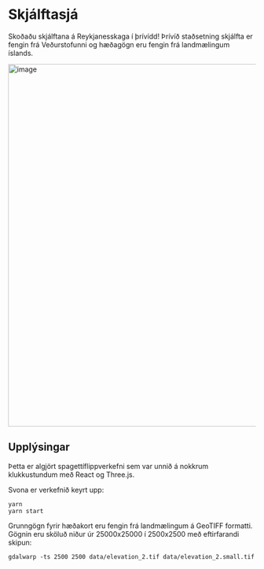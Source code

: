 # Skjálftasjá

Skoðaðu skjálftana á Reykjanesskaga í þrívídd!
Þrívíð staðsetning skjálfta er fengin frá Veðurstofunni og hæðagögn eru fengin frá landmælingum íslands.

<img width="737" alt="image" src="https://user-images.githubusercontent.com/3050355/110341748-97dcb780-8022-11eb-8d3a-37ebaecb434e.png">

## Upplýsingar

Þetta er algjört spagettíflippverkefni sem var unnið á nokkrum klukkustundum með React og Three.js.

Svona er verkefnið keyrt upp:

```
yarn
yarn start
```

Grunngögn fyrir hæðakort eru fengin frá landmælingum á GeoTIFF formatti.
Gögnin eru sköluð niður úr 25000x25000 í 2500x2500 með eftirfarandi skipun:

```
gdalwarp -ts 2500 2500 data/elevation_2.tif data/elevation_2.small.tif
```

